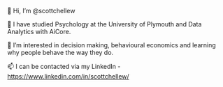 👋 Hi, I’m @scottchellew

🌱 I have studied Psychology at the University of Plymouth and Data Analytics with AiCore.

👀 I’m interested in decision making, behavioural economics and learning why people behave the way they do.

📫 I can be contacted via my LinkedIn - https://www.linkedin.com/in/scottchellew/

